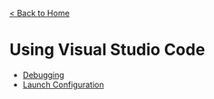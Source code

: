 [< Back to Home](../)
# Using Visual Studio Code

* [Debugging](./debugging.md)
* [Launch Configuration](./launch-configuration.md)